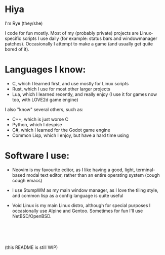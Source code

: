 # Hiya
I'm Rye (they/she)


I code for fun mostly. Most of my (probably private) projects are Linux-specific scripts I use daily (for example: status bars and windowmanager patches). Occasionally I attempt to make a game (and usually get quite bored of it).


# Languages I know:

- C, which I learned first, and use mostly for Linux scripts
- Rust, which I use for most other larger projects
- Lua, which I learned recently, and really enjoy (I use it for games now too, with LOVE2d game engine)

I also "know" several others, such as:

- C++, which is just worse C
- Python, which I despise
- C#, which I learned for the Godot game engine
- Common Lisp, which I enjoy, but have a hard time using

# Software I use:

- Neovim is my favourite editor, as I like having a good, light, terminal-based modal text editor, rather than an entire operating system (cough cough emacs)

- I use StumpWM as my main window manager, as I love the tiling style, and common lisp as a config language is quite useful

- Void Linux is my main Linux distro, although for special purposes I occasionally use Alpine and Gentoo. Sometimes for fun I'll use NetBSD/OpenBSD.

<br><br><br><br>
(this README is still WIP)

